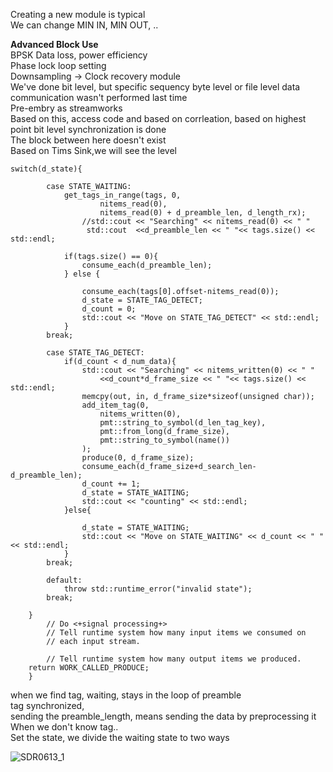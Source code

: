 
Creating a new module is typical <br/>
We can change MIN IN, MIN OUT, .. <br/>

**Advanced Block Use** <br/>
BPSK Data loss, power efficiency <br/>
Phase lock loop setting <br/>
Downsampling -> Clock recovery module <br/>
We've done bit level, but specific sequency byte level or file level data communication wasn't performed last time <br/>
Pre-embry as streamworks <br/>
Based on this, access code and based on corrleation, based on highest point bit level synchronization is done <br/>
The block between here doesn't exist <br/>
Based on Tims Sink,we will see the level <br/>
```
switch(d_state){
		
		case STATE_WAITING:
			get_tags_in_range(tags, 0,
					nitems_read(0),
					nitems_read(0) + d_preamble_len, d_length_rx);
				//std::cout << "Searching" << nitems_read(0) << " " 
				 std::cout	<<d_preamble_len << " "<< tags.size() << std::endl;
			
			if(tags.size() == 0){
				consume_each(d_preamble_len);
			} else {

				consume_each(tags[0].offset-nitems_read(0));
				d_state = STATE_TAG_DETECT;
				d_count = 0;
				std::cout << "Move on STATE_TAG_DETECT" << std::endl;
			}
		break;

		case STATE_TAG_DETECT:
			if(d_count < d_num_data){
				std::cout << "Searching" << nitems_written(0) << " " 
					<<d_count*d_frame_size << " "<< tags.size() << std::endl;
				memcpy(out, in, d_frame_size*sizeof(unsigned char));
				add_item_tag(0,
					nitems_written(0),
					pmt::string_to_symbol(d_len_tag_key),
					pmt::from_long(d_frame_size),
					pmt::string_to_symbol(name())
				);
				produce(0, d_frame_size);
				consume_each(d_frame_size+d_search_len-d_preamble_len);
				d_count += 1;
				d_state = STATE_WAITING;
				std::cout << "counting" << std::endl;
			}else{

				d_state = STATE_WAITING;
				std::cout << "Move on STATE_WAITING" << d_count << " " << std::endl;
			}
		break;

		default:
			throw std::runtime_error("invalid state");
		break;
			
	}
        // Do <+signal processing+>
        // Tell runtime system how many input items we consumed on
        // each input stream.

        // Tell runtime system how many output items we produced.
	return WORK_CALLED_PRODUCE;
    }
```

when we find tag, waiting, stays in the loop of preamble <br/>
tag synchronized, <br/>
sending the preamble_length, means sending the data by preprocessing it <br/>
When we don't know tag.. <br/>
Set the state, we divide the waiting state to two ways <br/>

![SDR0613_1](https://github.com/growingpenguin/growingpenguin.github.io/assets/110277903/ffdf925d-c9a0-4d1b-b70f-6c0ede2614f2) <br/>

